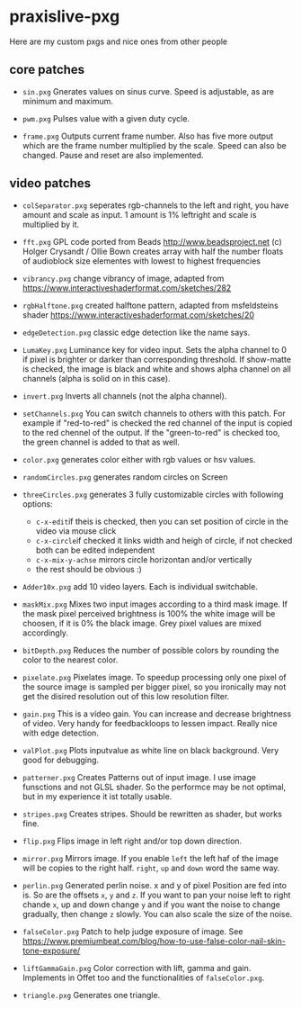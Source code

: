 # praxislive-pxg
Here are my custom pxgs and nice ones from other people

## core patches

* `sin.pxg`
Gnerates values on sinus curve. Speed is adjustable, as are minimum and maximum.

* `pwm.pxg`
Pulses value with a given duty cycle.

* `frame.pxg`
Outputs current frame number. Also has five more output which are the frame number multiplied by the scale. Speed can also be changed. Pause and reset are also implemented.

## video patches

* `colSeparator.pxg`
seperates rgb-channels to the left and right, you have amount and scale as input. 1 amount is 1% leftright and scale is multiplied by it.

* `fft.pxg`
GPL code ported from Beads http://www.beadsproject.net (c) Holger Crysandt / Ollie Bown
creates array with half the number floats of audioblock size elementes with lowest to highest frequencies

* `vibrancy.pxg`
change vibrancy of image, adapted from https://www.interactiveshaderformat.com/sketches/282

* `rgbHalftone.pxg`
created halftone pattern, adapted from msfeldsteins shader https://www.interactiveshaderformat.com/sketches/20

* `edgeDetection.pxg`
classic edge detection like the name says.

* `LumaKey.pxg`
Luminance key for video input. Sets the alpha channel to 0 if pixel is brighter or darker than corresponding threshold. If show-matte is checked, the image is black and white and shows alpha channel on all channels (alpha is solid on in this case).

* `invert.pxg`
Inverts all channels (not the alpha channel).

* `setChannels.pxg`
You can switch channels to others with this patch. For example if "red-to-red" is checked the red channel of the input is copied to the red chennel of the output. If the "green-to-red" is checked too, the green channel is added to that as well.

* `color.pxg`
generates color either with rgb values or hsv values.

* `randomCircles.pxg`
generates random circles on Screen

* `threeCircles.pxg`
generates 3 fully customizable circles with following options:
  * `c-x-edit`if theis is checked, then you can set position of circle in the video via mouse click
  * `c-x-circle`if checked it links width and heigh of circle, if not checked both can be edited independent
  * `c-x-mix-y-achse` mirrors circle horizontan and/or vertically
  * the rest should be obvious :)
  
* `Adder10x.pxg`
add 10 video layers. Each is individual switchable.

* `maskMix.pxg`
Mixes two input images according to a third mask image. If the mask pixel perceived brightness is 100% the white image will be choosen, if it is 0% the black image. Grey pixel values are mixed accordingly.

* `bitDepth.pxg`
Reduces the number of possible colors by rounding the color to the nearest color.

* `pixelate.pxg`
Pixelates image. To speedup processing only one pixel of the source image is sampled per bigger pixel, so you ironically may not get the disired resolution out of this low resolution filter.

* `gain.pxg`
This is a video gain. You can increase and decrease brightness of video. Very handy for feedbackloops to lessen impact. Really nice with edge detection.

* `valPlot.pxg`
Plots inputvalue as white line on black background. Very good for debugging.

* `patterner.pxg`
Creates Patterns out of input image. I use image funsctions and not GLSL shader. So the performce may be not optimal, but in my experience it ist totally usable.

* `stripes.pxg`
Creates stripes. Should be rewritten as shader, but works fine.

* `flip.pxg`
Flips image in left right and/or top down direction.

* `mirror.pxg`
Mirrors image. If you enable `left` the left haf of the image will be copies to the right half. `right`, `up` and `down` word the same way. 

* `perlin.pxg`
Generated perlin noise. x and y of pixel Position are fed into is. So are the offsets `x`, `y` and `z`. If you want to pan your noise left to right chande `x`, up and down change `y` and if you want the noise to change gradually, then change `z` slowly. You can also scale the size of the noise.

* `falseColor.pxg`
Patch to help judge exposure of image. See https://www.premiumbeat.com/blog/how-to-use-false-color-nail-skin-tone-exposure/

* `liftGammaGain.pxg`
Color correction with lift, gamma and gain. Implements in Offet too and the functionalities of `falseColor.pxg`.

* `triangle.pxg`
Generates one triangle.
